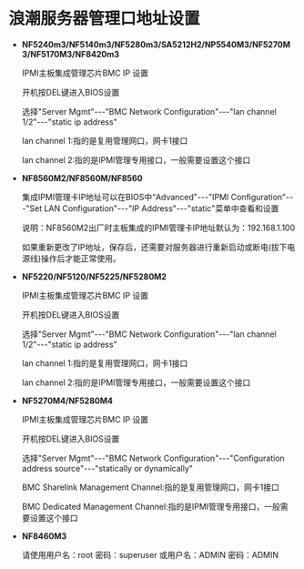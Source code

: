 # 浪潮服务器管理口地址设置

- **NF5240m3/NF5140m3/NF5280m3/SA5212H2/NP5540M3/NF5270M3/NF5170M3/NF8420m3**

  IPMI主板集成管理芯片BMC IP 设置

  开机按DEL键进入BIOS设置

  选择"Server Mgmt"---"BMC Network Configuration"---"lan channel 1/2"---"static ip address"

  lan channel 1:指的是复用管理网口，网卡1接口

  lan channel 2:指的是IPMI管理专用接口，一般需要设置这个接口

- **NF8560M2/NF8560M/NF8560**

  集成IPMI管理卡IP地址可以在BIOS中“Advanced"---"IPMI Configuration"---"Set LAN Configuration"---"IP Address"---"static"菜单中查看和设置

  说明：NF8560M2出厂时主板集成的IPMI管理卡IP地址默认为：192.168.1.100

  如果重新更改了IP地址，保存后，还需要对服务器进行重新启动或断电(拔下电源线)操作后才能正常使用。

- **NF5220/NF5120/NF5225/NF5280M2**

  IPMI主板集成管理芯片BMC IP 设置

  开机按DEL键进入BIOS设置

  选择"Server Mgmt"---"BMC Network Configuration"---"lan channel 1/2"---"static ip address"

  lan channel 1:指的是复用管理网口，网卡1接口

  lan channel 2:指的是IPMI管理专用接口，一般需要设置这个接口

- **NF5270M4/NF5280M4**

  IPMI主板集成管理芯片BMC IP 设置

  开机按DEL键进入BIOS设置

  选择"Server Mgmt"---"BMC Network Configuration"---"Configuration address source"---"statically or dynamically"

  BMC Sharelink Management Channel:指的是复用管理网口，网卡1接口

  BMC Dedicated Management Channel:指的是IPMI管理专用接口，一般需要设置这个接口

- **NF8460M3**

  请使用用户名：root 密码：superuser 或用户名：ADMIN 密码：ADMIN